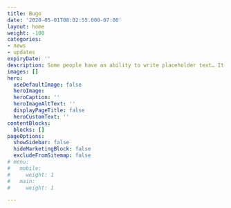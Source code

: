 ```yaml
---
title: Bugo
date: '2020-05-01T08:02:55.000-07:00'
layout: home
weight: -100
categories:
- news
- updates
expiryDate: ''
description: Some people have an ability to write placeholder text… It’s an art you’re basically born with. You either have it or you don’t. 
images: []
hero:
  useDefaultImage: false
  heroImage: 
  heroCaption: ''
  heroImageAltText: ''
  displayPageTitle: false
  heroCustomText: ''
contentBlocks:
  blocks: []
pageOptions:
  showSidebar: false
  hideMarketingBlock: false
  excludeFromSitemap: false
# menu:
#   mobile:
#     weight: 1
#   main:
#     weight: 1

---
```

